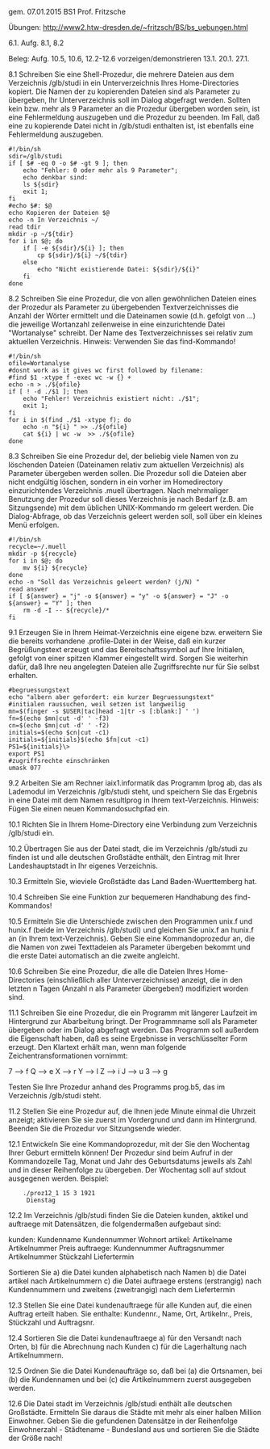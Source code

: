 gem. 07.01.2015 BS1 Prof. Fritzsche

Übungen: http://www2.htw-dresden.de/~fritzsch/BS/bs_uebungen.html

6.1. Aufg. 8.1, 8.2

Beleg: Aufg. 10.5, 10.6, 12.2-12.6 vorzeigen/demonstrieren
13.1.
20.1.
27.1.

8.1
Schreiben Sie eine Shell-Prozedur, die mehrere Dateien aus dem Verzeichnis /glb/studi in ein Unterverzeichnis Ihres Home-Directories kopiert.
Die Namen der zu kopierenden Dateien sind als Parameter zu übergeben, Ihr Unterverzeichnis soll im Dialog abgefragt werden. Sollten kein bzw. mehr als 9 Parameter an die Prozedur übergeben worden sein, ist eine Fehlermeldung auszugeben und die Prozedur zu beenden. Im Fall, daß eine zu kopierende Datei nicht in /glb/studi enthalten ist, ist ebenfalls eine Fehlermeldung auszugeben. 

    #!/bin/sh
    sdir=/glb/studi
    if [ $# -eq 0 -o $# -gt 9 ]; then
    	echo "Fehler: 0 oder mehr als 9 Parameter";
    	echo denkbar sind:
    	ls ${sdir}
    	exit 1;
    fi
    #echo $#: $@
    echo Kopieren der Dateien $@
    echo -n In Verzeichnis ~/
    read tdir
    mkdir -p ~/${tdir}
    for i in $@; do
    	if [ -e ${sdir}/${i} ]; then
    		cp ${sdir}/${i} ~/${tdir}
    	else
    		echo "Nicht existierende Datei: ${sdir}/${i}"
    	fi
    done


8.2
Schreiben Sie eine Prozedur, die von allen gewöhnlichen Dateien eines der Prozedur als Parameter zu übergebenden Textverzeichnisses die Anzahl der Wörter ermittelt und die Dateinamen sowie (d.h. gefolgt von ...) die jeweilige Wortanzahl zeilenweise in eine einzurichtende Datei "Wortanalyse" schreibt. Der Name des Textverzeichnisses sei relativ zum aktuellen Verzeichnis.
Hinweis: Verwenden Sie das find-Kommando!

    #!/bin/sh
    ofile=Wortanalyse
    #dosnt work as it gives wc first followed by filename:
    #find $1 -xtype f -exec wc -w {} +
    echo -n > ./${ofile}
    if [ ! -d ./$1 ]; then
    	echo "Fehler! Verzeichnis existiert nicht: ./$1";
    	exit 1;
    fi
    for i in $(find ./$1 -xtype f); do
    	echo -n "${i} " >> ./${ofile}
    	cat ${i} | wc -w  >> ./${ofile}
    done


8.3
Schreiben Sie eine Prozedur del, der beliebig viele Namen von zu löschenden Dateien (Dateinamen relativ zum aktuellen Verzeichnis) als Parameter übergeben werden sollen. Die Prozedur soll die Dateien aber nicht endgültig löschen, sondern in ein vorher im Homedirectory einzurichtendes Verzeichnis .muell übertragen.
Nach mehrmaliger Benutzung der Prozedur soll dieses Verzeichnis je nach Bedarf (z.B. am Sitzungsende) mit dem üblichen UNIX-Kommando rm geleert werden. Die Dialog-Abfrage, ob das Verzeichnis geleert werden soll, soll über ein kleines Menü erfolgen.

    #!/bin/sh
    recycle=~/.muell
    mkdir -p ${recycle}
    for i in $@; do
    	mv ${i} ${recycle}
    done
    echo -n "Soll das Verzeichnis geleert werden? (j/N) "
    read answer
    if [ ${answer} = "j" -o ${answer} = "y" -o ${answer} = "J" -o ${answer} = "Y" ]; then
    	rm -d -I -- ${recycle}/*
    fi

9.1
Erzeugen Sie in Ihrem Heimat-Verzeichnis eine eigene bzw. erweitern Sie die bereits vorhandene .profile-Datei in der Weise, daß ein kurzer Begrüßungstext erzeugt und das Bereitschaftssymbol auf Ihre Initialen, gefolgt von einer spitzen Klammer eingestellt wird.
Sorgen Sie weiterhin dafür, daß Ihre neu angelegten Dateien alle Zugriffsrechte nur für Sie selbst erhalten. 

    #begruessungstext
    echo "albern aber gefordert: ein kurzer Begruessungstext"
    #initialen raussuchen, weil setzen ist langweilig
    mn=$(finger -s $USER|tac|head -1|tr -s [:blank:] ' ')
    fn=$(echo $mn|cut -d' ' -f3)
    cn=$(echo $mn|cut -d' ' -f2)
    initials=$(echo $cn|cut -c1)
    initials=${initials}$(echo $fn|cut -c1)
    PS1=${initials}\>
    export PS1
    #zugriffsrechte einschränken
    umask 077


9.2
Arbeiten Sie am Rechner iaix1.informatik das Programm lprog ab, das als Lademodul im Verzeichnis /glb/studi steht, und speichern Sie das Ergebnis in eine Datei mit dem Namen resultlprog in Ihrem text-Verzeichnis.
Hinweis: Fügen Sie einen neuen Kommandosuchpfad ein.

10.1
Richten Sie in Ihrem Home-Directory eine Verbindung zum Verzeichnis /glb/studi ein. 

10.2
Übertragen Sie aus der Datei stadt, die im Verzeichnis /glb/studi zu finden ist und alle deutschen Großstädte enthält, den Eintrag mit Ihrer Landeshauptstadt in Ihr eigenes Verzeichnis. 

10.3
Ermitteln Sie, wieviele Großstädte das Land Baden-Wuerttemberg hat. 

10.4
Schreiben Sie eine Funktion zur bequemeren Handhabung des find-Kommandos! 

10.5
Ermitteln Sie die Unterschiede zwischen den Programmen unix.f und hunix.f (beide im Verzeichnis /glb/studi) und gleichen Sie unix.f an hunix.f an (in Ihrem text-Verzeichnis). Geben Sie eine Kommandoprozedur an, die die Namen von zwei Texttadeien als Parameter übergeben bekommt und die erste Datei automatisch an die zweite angleicht. 

10.6
Schreiben Sie eine Prozedur, die alle die Dateien Ihres Home-Directories (einschließlich aller Unterverzeichnisse) anzeigt, die in den letzten n Tagen (Anzahl n als Parameter übergeben!) modifiziert worden sind. 

11.1
Schreiben Sie eine Prozedur, die ein Programm mit längerer Laufzeit im Hintergrund zur Abarbeitung bringt. Der Programmname soll als Parameter übergeben oder im Dialog abgefragt werden.
Das Programm soll außerdem die Eigenschaft haben, daß es seine Ergebnisse in verschlüsselter Form erzeugt. Den Klartext erhält man, wenn man folgende Zeichentransformationen vornimmt:

7 --> f     Q --> e     X --> r
Y --> l     Z --> i     J --> u     3 --> g

Testen Sie Ihre Prozedur anhand des Programms prog.b5, das im Verzeichnis /glb/studi steht. 

11.2
Stellen Sie eine Prozedur auf, die Ihnen jede Minute einmal die Uhrzeit anzeigt; aktivieren Sie sie zuerst im Vordergrund und dann im Hintergrund. Beenden Sie die Prozedur vor Sitzungsende wieder. 

12.1
Entwickeln Sie eine Kommandoprozedur, mit der Sie den Wochentag Ihrer Geburt ermitteln können! Der Prozedur sind beim Aufruf in der Kommandozeile Tag, Monat und Jahr des Geburtsdatums jeweils als Zahl und in dieser Reihenfolge zu übergeben. Der Wochentag soll auf stdout ausgegenen werden. Beispiel:

        ./proz12_1 15 3 1921
         Dienstag
         
12.2
Im Verzeichnis /glb/studi finden Sie die Dateien kunden, aktikel und auftraege mit Datensätzen, die folgendermaßen aufgebaut sind:

kunden: Kundenname Kundennummer Wohnort
artikel: Artikelname Artikelnummer Preis
auftraege: Kundennummer Auftragsnummer Artikelnummer Stückzahl Liefertermin

Sortieren Sie
a) die Datei kunden alphabetisch nach Namen
b) die Datei artikel nach Artikelnummern
c) die Datei auftraege erstens (erstrangig) nach Kundennummern und zweitens (zweitrangig) nach dem Liefertermin

12.3
Stellen Sie eine Datei kundenauftraege für alle Kunden auf, die einen Auftrag erteilt haben. Sie enthalte: Kundennr., Name, Ort, Artikelnr., Preis, Stückzahl und Auftragsnr. 

12.4
Sortieren Sie die Datei kundenauftraege
a) für den Versandt nach Orten,
b) für die Abrechnung nach Kunden
c) für die Lagerhaltung nach Artikelnummern.

12.5
Ordnen Sie die Datei Kundenaufträge so, daß bei (a) die Ortsnamen, bei (b) die Kundennamen und bei (c) die Artikelnummern zuerst ausgegeben werden. 

12.6
Die Datei stadt im Verzeichnis /glb/studi enthält alle deutschen Großstädte. Ermitteln Sie daraus die Städte mit mehr als einer halben Million Einwohner. Geben Sie die gefundenen Datensätze in der Reihenfolge
Einwohnerzahl - Städtename - Bundesland
aus und sortieren Sie die Städte der Größe nach! 

